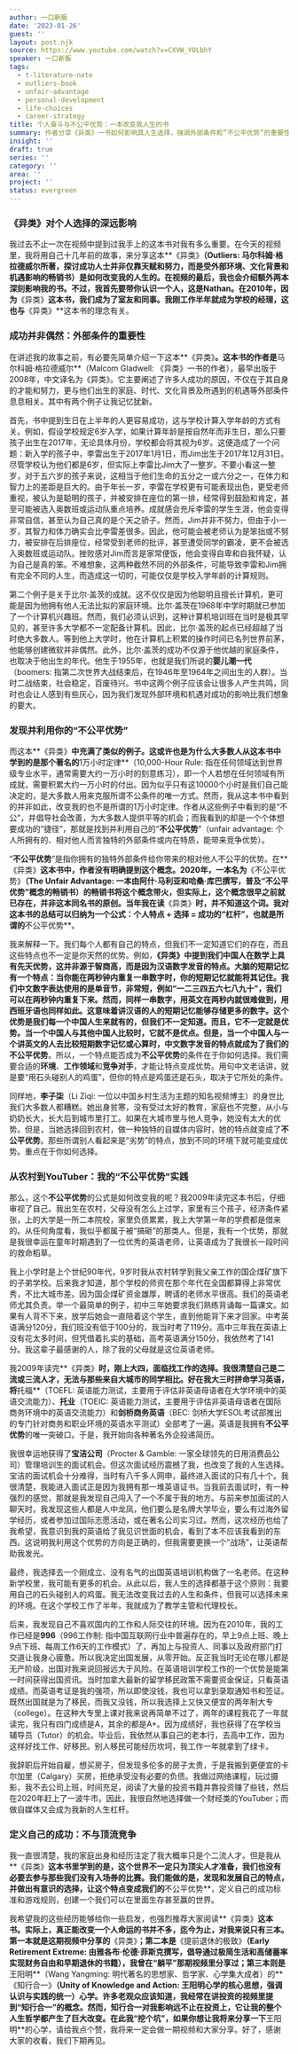 ```yaml
---
author: 一口新飯
date: '2023-01-26'
guest: ''
layout: post.njk
source: https://www.youtube.com/watch?v=CXVW_YOLbhY
speaker: 一口新飯
tags:
  - t-literature-note
  - outliers-book
  - unfair-advantage
  - personal-development
  - life-choices
  - career-strategy
title: 个人奋斗与不公平优势：一本改变我人生的书
summary: 作者分享《异类》一书如何影响其人生选择，强调外部条件和“不公平优势”的重要性。通过个人经历，他阐述了如何识别并利用自身特点，选择适合自己的“战场”，最终实现个人成功。
insight: ''
draft: true
series: ''
category: ''
area: ''
project: ''
status: evergreen
---
```

### 《异类》对个人选择的深远影响

我过去不止一次在视频中提到过我手上的这本书对我有多么重要。在今天的视频里，我将用自己十几年前的故事，来分享这本**《异类》**（**Outliers**: 马尔科姆·格拉德威尔所著，探讨成功人士并非仅靠天赋和努力，而是受外部环境、文化背景和机遇影响的畅销书）是如何改变我的人生的。在视频的最后，我也会介绍额外两本深刻影响我的书。不过，我首先要带你认识一个人，这是Nathan。在2010年，因为**《异类》**这本书，我们成为了室友和同事。我刚工作半年就成为学校的经理，这也与**《异类》**这本书的理念有关。

### 成功并非偶然：外部条件的重要性

在讲述我的故事之前，有必要先简单介绍一下这本**《异类》**。这本书的作者是**马尔科姆·格拉德威尔**（Malcom Gladwell: 《异类》一书的作者），最早出版于2008年，中文译名为《异类》。它主要阐述了许多人成功的原因，不仅在于其自身的才能和努力，更与他们出生的家庭、时代、文化背景及所遇到的机遇等外部条件息息相关。其中有两个例子让我记忆犹新。

首先，书中提到生日在上半年的人更容易成功，这与学校计算入学年龄的方式有关。例如，假设学校规定6岁入学，如果计算年龄是按自然年而非生日，那么只要孩子出生在2017年，无论具体月份，学校都会将其视为6岁。这便造成了一个问题：新入学的孩子中，李雷出生于2017年1月1日，而Jim出生于2017年12月31日。尽管学校认为他们都是6岁，但实际上李雷比Jim大了一整岁。不要小看这一整岁，对于五六岁的孩子来说，这相当于他们生命的五分之一或六分之一，在体力和智力上的差距是巨大的。由于年长一岁，李雷在学校更有可能表现出色，更受老师重视，被认为是聪明的孩子，并被安排在座位的第一排，经常得到鼓励和肯定，甚至可能被选入奥数班或运动队重点培养。成就感会充斥李雷的学生生涯，他会变得非常自信，甚至认为自己真的是个天之骄子。然而，Jim并非不努力，但由于小一岁，其智力和体力确实会比李雷差很多。因此，他可能会被老师认为是笨拙或不努力，被安排在后排座位，经常受到老师的批评，甚至遭受同学的霸凌，更不会被选入奥数班或运动队。挫败感对Jim而言是家常便饭，他会变得自卑和自我怀疑，认为自己是真的笨。不难想象，这两种截然不同的外部条件，可能导致李雷和Jim拥有完全不同的人生，而造成这一切的，可能仅仅是学校入学年龄的计算规则。

第二个例子是关于比尔·盖茨的成就。这不仅仅是因为他聪明且擅长计算机，更可能是因为他拥有他人无法比拟的家庭环境。比尔·盖茨在1968年中学时期就已参加了一个计算机兴趣班。然而，我们必须认识到，这种计算机培训班在当时是极其罕见的，甚至许多大学都不一定配备计算机。因此，比尔·盖茨的起点已经超越了当时绝大多数人。等到他上大学时，他在计算机上积累的操作时间已名列世界前茅，他能够创建微软并非偶然。此外，比尔·盖茨的成功不仅源于他优越的家庭条件，也取决于他出生的年代。他生于1955年，也就是我们所说的**婴儿潮一代**（boomers: 指第二次世界大战结束后，在1946年至1964年之间出生的人群）。当时二战结束，社会稳定，百废待兴。书中这两个例子应该会让很多人产生共鸣，同时也会让人感到有些灰心，因为我们发现外部环境和机遇对成功的影响比我们想象的要大。

### 发现并利用你的“不公平优势”

而这本**《异类》**中充满了类似的例子。这或许也是为什么大多数人从这本书中学到的是那个著名的**1万小时定律**（10,000-Hour Rule: 指在任何领域达到世界级专业水平，通常需要大约一万小时的刻意练习），即一个人若想在任何领域有所成就，需要积累大约一万小时的付出。因为似乎只有这10000个小时是我们自己能决定的，是大多数人用来克服所谓不公条件的唯一方式。然而，我从这本书中看到的并非如此，改变我的也不是所谓的1万小时定律。作者从这些例子中看到的是“不公”，并倡导社会改善，为大多数人提供平等的机会；而我看到的却是一个个体想要成功的“捷径”，那就是找到并利用自己的“**不公平优势**”（unfair advantage: 个人所拥有的、相对他人而言独特的外部条件或内在特质，能带来竞争优势）。

“**不公平优势**”是指你拥有的独特外部条件给你带来的相对他人不公平的优势。在**《异类》**这本书中，作者没有明确提到这个概念。2020年，一本名为**《不公平优势》**（The Unfair Advantage: 一本由阿什·马利亚和哈桑·库巴撰写，普及“不公平优势”概念的畅销书）的畅销书将这个概念带火，但实际上，这个概念很早之前就已存在，并非这本同名书的原创。当年我在读**《异类》**时，并不知道这个词。我对这本书的总结可以归纳为一个公式：个人特点 + 选择 = 成功的“杠杆”，也就是所谓的**不公平优势**。

我来解释一下。我们每个人都有自己的特点，但我们不一定知道它们的存在，而且这些特点也不一定是你天然的优势。例如，**《异类》**中提到我们中国人在数学上具有先天优势，这并非源于智商高，而是因为汉语数字发音的特点。大脑的短期记忆有一个特点：当你能在两秒钟内重复一串数字时，你的短期记忆就能将其记住。我们中文数字表达使用的是单音节，非常短，例如“一二三四五六七八九十”，我们可以在两秒钟内重复下来。然而，同样一串数字，用英文在两秒内就很难做到，用西班牙语也同样如此。这意味着讲汉语的人的短期记忆能够存储更多的数字。这个优势是我们每一个中国人生来就有的，但我们不一定知道。而且，它不一定就是优势。当一个中国人与其他中国人比较时，它就不是优点。但是，当一个中国人与一个讲英文的人去比较短期数字记忆或心算时，中文数字发音的特点就成为了我们的**不公平优势**。所以，一个特点能否成为**不公平优势**的条件在于你如何选择。我们需要合适的**环境**、**工作领域**和**竞争对手**，才能让特点变成优势。用句中文老话讲，就是要“用石头碰别人的鸡蛋”，但你的特点是鸡蛋还是石头，取决于它所处的条件。

同样地，**李子柒**（Li Ziqi: 一位以中国乡村生活为主题的知名视频博主）的身世比我们大多数人都糟糕。她出身贫寒，没有受过太好的教育，家庭也不完整，从小与奶奶长大，长大后到城市里打工。如果在大城市里与他人竞争，她没有太大的优势。但是，当她选择回到农村，做一种独特的自媒体内容时，她的特点就变成了**不公平优势**。那些所谓别人看起来是“劣势”的特点，放到不同的环境下就可能变成优势。重点在于你如何选择。

### 从农村到YouTuber：我的“不公平优势”实践

那么，这个**不公平优势**的公式是如何改变我的呢？我2009年读完这本书后，仔细审视了自己。我出生在农村，父母没有怎么上过学，家里有三个孩子，经济条件紧张，上的大学是一所二本院校，家里负债累累，我上大学第一年的学费都是借来的。从任何角度看，我似乎都属于被“搞砸”的那类人。但是，我有一个优势，那就是我很幸运在童年时期遇到了一位优秀的英语老师，让英语成为了我很长一段时间的救命稻草。

我上小学时是上个世纪90年代，9岁时我从农村转学到我父亲工作的国企煤矿旗下的子弟学校。后来我才知道，那个学校的师资在那个年代在全国都算得上非常优秀，不比大城市差。因为国企煤矿资金雄厚，聘请的老师水平很高。我们的英语老师尤其负责。举一个最简单的例子，初中三年她要求我们熟练背诵每一篇课文。如果有人背不下来，放学后她会一直陪着这个学生，直到他能背下来才回家。中考英语满分120分，我们班没有低于100分的，我当时考了119分。高中三年我在英语上没有花太多时间，但凭借着扎实的基础，高考英语满分150分，我依然考了141分。我这辈子最感谢的人，除了我的父母就是这位英语老师。

我2009年读完**《异类》**时，刚上大四，面临找工作的选择。我很清楚自己是二流或三流人才，无法与那些来自大城市的同学相比。好在我大三时拼命学习英语，将**托福**（TOEFL: 英语能力测试，主要用于评估非英语母语者在大学环境中的英语交流能力）、**托业**（TOEIC: 英语能力测试，主要用于评估非英语母语者在国际商务环境中的英语交流能力）和**剑桥商务英语**（BEC: 剑桥大学ESOL考试部推出的专门针对商务和职业环境的英语水平测试）全部考了一遍。英语是我拥有**不公平优势**的唯一突破口。于是，我开始向各种著名外企投递简历。

我很幸运地获得了**宝洁公司**（Procter & Gamble: 一家全球领先的日用消费品公司）管理培训生的面试机会。但这次面试经历震撼了我，也改变了我的人生选择。宝洁的面试机会十分难得，当时有八千多人网申，最终进入面试的只有几十个。我很清楚，我能进入面试正是因为我拥有那一堆英语证书。当我前去面试时，有一种强烈的感觉，那就是我发现自己闯入了一个不属于我的地方。与前来参加面试的人聊天时，我发现这些人都是人中龙凤，他们要么是名牌大学毕业，要么有过海外留学经历，或者参加过国际志愿活动，或在著名公司实习过。然而，这次经历也给了我希望，我意识到我的英语给了我见识世面的机会，看到了本不应该我看到的东西。这说明我利用这个优势的方向是正确的，但我需要更换一个“战场”，让英语帮助我发光。

最终，我选择去一个刚成立、没有名气的出国英语培训机构做了一名老师。在这种新学校里，我可能有更多的机会。从此以后，我人生的选择都基于这个原则：我要用自己的石头碰别人的鸡蛋。我无法改变我过去的人生和条件，但我可以选择未来的环境。在这个学校工作了半年，我就成为了教学主管和代理校长。

后来，我发现自己不喜欢国内的工作和人际交往的环境。因为在2010年，我的工作已经是**996**（996工作制: 指中国互联网行业中普遍存在的，早上9点上班、晚上9点下班、每周工作6天的工作模式）了，再加上与投资人、同事以及政府部门打交道让我身心疲惫。所以我决定出国发展，从零开始。反正我当时无论在哪儿都是无产阶级，出国对我来说回报远大于风险。在英语培训学校工作的一个优势是能第一时间获得出国资讯。当时加拿大最新的留学移民政策不需要资金保证，只看英语成绩。而英语考证是我的强项，所以即使没钱，我也可以拿到录取通知书和签证。既然出国就是为了移民，而我又没钱，所以我选择上又快又便宜的两年制大专（college）。在这种大专里上课对我来说再简单不过了，两年的课程我花了一年就读完，我只有四门成绩是A，其余的都是A+。因为成绩好，我也获得了在学校当辅导员（Tutor）的机会。毕业后，我依然从事自己的老本行，去高中工作，因为这样好找工作、好移民。别人移民可能经历坎坷，我工作一年就拿到了绿卡。

我辞职后开始自雇，想买房子，但发现多伦多的房子太贵，于是我搬到更便宜的卡尔加里（Calgary）买房，拒绝承受没有必要的负债。我做过网络课程，玩过摄影，我不去公司上班，时间充足，阅读了大量的投资书籍并靠投资赚了些钱，然后在2020年赶上了一波牛市。因此，我很自然地选择做一个财经类的YouTuber；而做自媒体又会成为我新的人生杠杆。

### 定义自己的成功：不与顶流竞争

我一直很清楚，我的家庭出身和经历注定了我大概率只是个二流人才。但是我从**《异类》**这本书里学到的是，这个世界不一定只为顶尖人才准备，我们也没有必要去参与那些我们没有入场券的比赛。我们能做的是，发现和发展自己的特点，并做出有意识的选择，让这个特点变成我们的**不公平优势**，定义自己的成功标准和游戏规则，创建一个我们可以在里面生存甚至赢的世界。

我希望我的这些经历能够给你一些启发，也强烈推荐大家阅读**《异类》**这本书。实际上，真正能改变一个人命运的书并不多，迄今为止，对我来说只有三本。第一本就是这期视频中分享的**《异类》**；第二本是**《提前退休的极致》**（Early Retirement Extreme: 由雅各布·伦德·菲斯克撰写，倡导通过极简生活和高储蓄率实现财务自由和早期退休的书籍），我曾在“躺平”那期视频里分享过；第三本则是**王阳明**（Wang Yangming: 明代著名的思想家、哲学家、心学集大成者）的**《知行合一》**（Unity of Knowledge and Action: 王阳明心学的核心思想，强调认识与实践的统一）心学。许多老观众应该知道，我经常在讲投资的视频里提到“**知行合一**”的概念。然而，**知行合一**对我影响远不止在投资上，它让我的整个人生哲学都产生了巨大改变。在此我“挖个坑”，如果你想让我将来分享一下**王阳明**的心学，请给我点个赞，我将来一定会做一期视频和大家分享。好了，感谢大家的收看，我们下期再见。